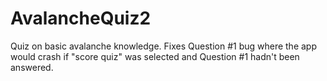 # AvalancheQuiz2
Quiz on basic avalanche knowledge.
Fixes Question #1 bug where the app would crash if "score quiz" was selected and Question #1 hadn't been answered.
